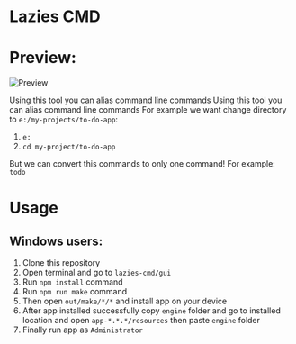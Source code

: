 # Lazies CMD

# Preview:
![Preview](https://s20.picofile.com/file/8444997592/lazies_cmd_ss.PNG)

Using this tool you can alias command line commands
Using this tool you can alias command line commands For example we want change directory to `e:/my-projects/to-do-app`:
1. `e:`
2. `cd my-project/to-do-app`

But we can convert this commands to only one command!
For example: `todo`

# Usage
## Windows users:
1. Clone this repository
2. Open terminal and go to `lazies-cmd/gui`
3. Run `npm install` command
4. Run `npm run make` command
5. Then open `out/make/*/*` and install app on your device
6. After app installed successfully copy `engine` folder and go to installed location and open `app-*.*.*/resources` then paste `engine` folder
7. Finally run app as `Administrator`
